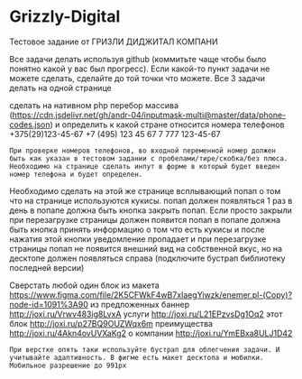 # Grizzly-Digital
Тестовое задание от ГРИЗЛИ ДИДЖИТАЛ КОМПАНИ

Все задачи делать используя github (коммитьте чаще чтобы было понятно какой у вас был прогресс). Если какой-то пункт задачи не можете сделать, сделайте до той точки что можете. Все 3 задачи делать на одной странице

сделать на нативном php перебор массива (https://cdn.jsdelivr.net/gh/andr-04/inputmask-multi@master/data/phone-codes.json) и определить к какой стране относится номера телефонов
	+375(29)123-45-67
	+7 (495) 123 45 67
	7 777 123-45-67
	
	При проверке номеров телефонов, во входной переменной номер должен быть как указан в тестовом задании с пробелами/тире/скобка/без плюса. Необходимо на странице сделать инпут в форме в который будет введен номер телефона и будет определен. 



Необходимо сделать на этой же странице всплывающий попап о том что на странице используются кукисы.
попап должен появляться 1 раз в день
в попапе должна быть кнопка закрыть попап. Если просто закрыли при перезагрузке страницы должен появится попап
в попапе должна быть кнопка принять информацию о том что есть кукисы и после нажатия этой кнопки уведомление пропадает и при перезагрузке страницы попап не появится
внешний вид на собственной вкус, но на десктопе должен появляться справа (подключите бустрап библиотеку последней версии)





Сверстать любой один блок из макета https://www.figma.com/file/2K5CFWkF4wB7xIaegYiwzk/enemer.pl-(Copy)?node-id=1091%3A90 из предложенных 
баннер http://joxi.ru/Vrwv483ig8LvxA 
услуги http://joxi.ru/L21EPzvsDg1Oq2
этот блок http://joxi.ru/p27BQ9OUZWqx6m
преимущества http://joxi.ru/4Akn4ovUVXaKg2
о компании http://joxi.ru/YmEBxa8ULJ1D42

	При верстке опять таки используйте бустрап для облегчения задачи. И учитывайте адаптивность. В фигме есть макет десктопа и мобилки. Мобильное разрешение до 991px




